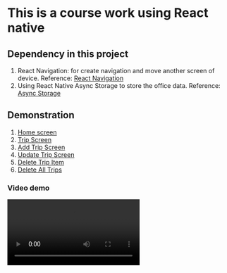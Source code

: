 # This is a course work using React native

## Dependency in this project

1. React Navigation: for create navigation and move another screen of device.
Reference: [React Navigation](https://reactnavigation.org/)
2. Using React Native Async Storage to store the office data.
Reference: [Async Storage](https://react-native-async-storage.github.io/async-storage/docs/install)

## Demonstration
1. [Home screen](assets/introduce/home-screen.png)
2. [Trip Screen](assets/introduce/trips-screen.png)
3. [Add Trip Screen](assets/introduce/add-trip-screen.png)
4. [Update Trip Screen](assets/introduce/update-trip-screen.png)
5. [Delete Trip Item](assets/introduce/delete-trip-item.png)
6. [Delete All Trips](assets/introduce/delete-all-trips.png)

### Video demo
![](assets/introduce/demonstation.mov)